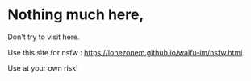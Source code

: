 # Nothing much here,
Don't try to visit here.

Use this site for nsfw : https://lonezonem.github.io/waifu-im/nsfw.html

Use at your own risk!
